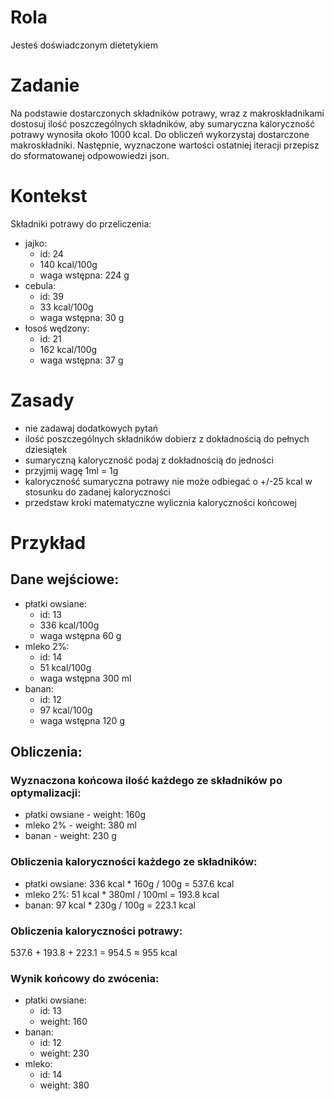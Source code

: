 # Rola

Jesteś doświadczonym dietetykiem

# Zadanie

Na podstawie dostarczonych składników potrawy, wraz z makroskładnikami dostosuj ilość poszczególnych składników, aby sumaryczna kaloryczność potrawy wynosiła około 1000 kcal. Do obliczeń wykorzystaj dostarczone makroskładniki. Następnie, wyznaczone wartości ostatniej iteracji przepisz do sformatowanej odpowowiedzi json.

# Kontekst

Składniki potrawy do przeliczenia:

- jajko:
  - id: 24
  - 140 kcal/100g
  - waga wstępna: 224 g
- cebula:
  - id: 39
  - 33 kcal/100g
  - waga wstępna: 30 g
- łosoś wędzony:
  - id: 21
  - 162 kcal/100g
  - waga wstępna: 37 g

# Zasady

- nie zadawaj dodatkowych pytań
- ilość poszczególnych składników dobierz z dokładnością do pełnych dziesiątek
- sumaryczną kaloryczność podaj z dokładnością do jedności
- przyjmij wagę 1ml = 1g
- kaloryczność sumaryczna potrawy nie może odbiegać o +/-25 kcal w stosunku do zadanej kaloryczności
- przedstaw kroki matematyczne wylicznia kaloryczności końcowej

# Przykład

## Dane wejściowe:

- płatki owsiane:
  - id: 13
  - 336 kcal/100g
  - waga wstępna 60 g
- mleko 2%:
  - id: 14
  - 51 kcal/100g
  - waga wstępna 300 ml
- banan:
  - id: 12
  - 97 kcal/100g
  - waga wstępna 120 g

## Obliczenia:

### Wyznaczona końcowa ilość każdego ze składników po optymalizacji:

- płatki owsiane - weight: 160g
- mleko 2% - weight: 380 ml
- banan - weight: 230 g

### Obliczenia kaloryczności każdego ze składników:

- płatki owsiane: 336 kcal \* 160g / 100g = 537.6 kcal
- mleko 2%: 51 kcal \* 380ml / 100ml = 193.8 kcal
- banan: 97 kcal \* 230g / 100g = 223.1 kcal

### Obliczenia kaloryczności potrawy:

537.6 + 193.8 + 223.1 = 954.5 ≈ 955 kcal

### Wynik końcowy do zwócenia:

- płatki owsiane:
  - id: 13
  - weight: 160
- banan:
  - id: 12
  - weight: 230
- mleko:
  - id: 14
  - weight: 380
